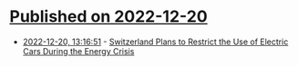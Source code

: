 # [Published on 2022-12-20](index.md)

* [2022-12-20, 13:16:51](https://news.ycombinator.com/item?id=34065423) - [Switzerland Plans to Restrict the Use of Electric Cars During the Energy Crisis](https://www.theorganicprepper.com/switzerland-electric-cars/#new_tab)

